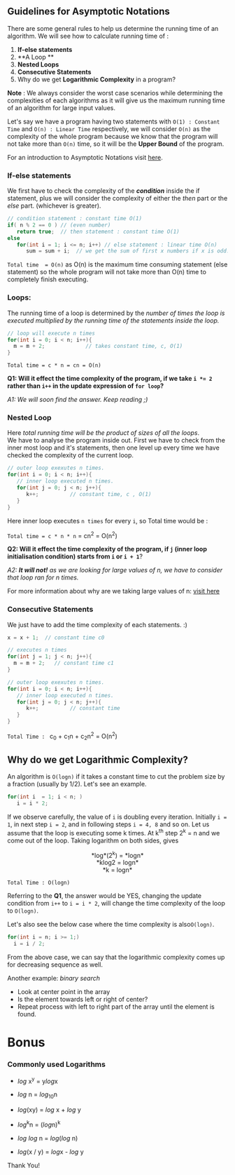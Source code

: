 ## Guidelines for Asymptotic Notations

There are some general rules to help us determine the running time of an algorithm.
We will see how to calculate running time of :

1. **If-else statements**
2. **A Loop **
3. **Nested Loops**
4. **Consecutive Statements**
5. Why do we get **Logarithmic Complexity** in a program?


**Note** : We always consider the worst case scenarios while determining the complexities of each algorithms as it will give us the maximum running time of an algorithm for large input values.

Let's say we have a program having two statements with `O(1) : Constant Time` and `O(n) : Linear Time` respectively, we will consider `O(n)` as the complexity of the whole program because we know that the program will not take more than `O(n)` time, so it will be the **Upper Bound** of the program.

For an introduction to Asymptotic Notations visit [here](https://abhishekchandra.hashnode.dev/asymptotic-notations).

### If-else statements

We first have to check the complexity of the ***condition*** inside the if statement, plus we will consider the complexity of either the *then* part or the *else* part. (whichever is greater).
```cpp
// condition statement : constant time O(1)
if( n % 2 == 0 ) // (even number)
   return true;  // then statement : constant time O(1)
else
   for(int i = 1; i <= n; i++) // else statement : linear time O(n)
      sum = sum + i;  // we get the sum of first x numbers if x is odd.
```

`Total time  = O(n)` as O(n) is the maximum time consuming statement (else statement) so the whole program will not take more than O(n) time to completely finish executing.

### Loops:
The running time of a loop is determined by the *number of times the loop is executed multiplied by the running time of the statements inside the loop.*

```cpp
// loop will execute n times
for(int i = 0; i < n; i++){
  m = m + 2;             // takes constant time, c, O(1)
}
```

`Total time = c * n = cn = O(n)`


**Q1: Will it effect the time complexity of the program, if we take `i *= 2` rather than `i++` in the update expression of `for loop`?**

*A1: We will soon find the answer. Keep reading ;)*


### Nested Loop

Here *total running time will be the product of sizes of all the loops*. <br>We have to analyse the program inside out. First we have to check from the inner most loop and it's statements, then one level up every time we have checked the complexity of the current loop.

```cpp
// outer loop exexutes n times.
for(int i = 0; i < n; i++){
   // inner loop executed n times.
   for(int j = 0; j < n; j++){
      k++;          // constant time, c , O(1)
   }
}
```

Here inner loop executes `n times` for every `i`, so Total time would be : 

`Total time = c * n * n` = cn<sup>2</sup> = O(n<sup>2</sup>)

**Q2: Will it effect the time complexity of the program, if `j` (inner loop initialisation condition) starts from `i` or `i + 1`**?

*A2: **It will not!** as we are looking for large values of n, we have to consider that loop ran for n times.*

For more information about why are we taking large values of n: [visit here](https://abhishekchandra.hashnode.dev/asymptotic-notations)

### Consecutive Statements

We just have to add the time complexity of each statements. :)

```cpp
x = x + 1;  // constant time c0

// executes n times
for(int j = 1; j < n; j++){
  m = m + 2;   // constant time c1
}

// outer loop exexutes n times.
for(int i = 0; i < n; i++){
   // inner loop executed n times.
   for(int j = 0; j < n; j++){
      k++;          // constant time
   }
}

```

`Total Time : ` c<sub>0</sub> + c<sub>1</sub>n + c<sub>2</sub>n<sup>2</sup> = O(n<sup>2</sup>)

## Why do we get **Logarithmic Complexity**?
An algorithm is `O(logn)` if it takes a constant time to cut the problem size by a fraction (usually by 1/2). Let's see an example.

```cpp
for(int i  = 1; i < n; )
   i = i * 2;
```

If we observe carefully, the value of `i` is doubling every iteration. Initially `i = 1`, in next step `i = 2`, and in following steps `i = 4, 8` and so on. Let us assume that the loop is executing some k times. At k<sup>th</sup> step 2<sup>k</sup> = n and we come out of the loop. Taking logarithm on both sides, gives 

<center>
 *log*(2<sup>k</sup>) = *logn*
<br>
 *klog2 = logn*
<br>
 *k = logn*  
<br>
</center>

`Total Time : O(logn)`

Referring to the **Q1**, the answer would be YES, changing the update condition from `i++` to `i = i * 2`, will change the time complexity of the loop to `O(logn)`.

Let's also see the below case where the time complexity is also`O(logn)`.

```cpp
for(int i = n; i >= 1;)
  i = i / 2;
```
From the above case, we can say that the logarithmic complexity comes up for decreasing sequence as well.

Another example: *binary search* 

- Look at center point in the array
- Is the element towards left or right of center?
- Repeat process with left to right part of the array until the element is found.


# Bonus

### Commonly used Logarithms

 - *log* x<sup>y</sup> = y*log*x            

 - *log* n = *log*<sub>10</sub>n

 - *log*(xy) = *log* x + *log* y

 - *log*<sup>k</sup>n = (*log*n)<sup>k</sup>

 - *log* *log* n = *log*(*log* n)

 - *log*(x / y) = *log*x - *log* y

Thank You!
